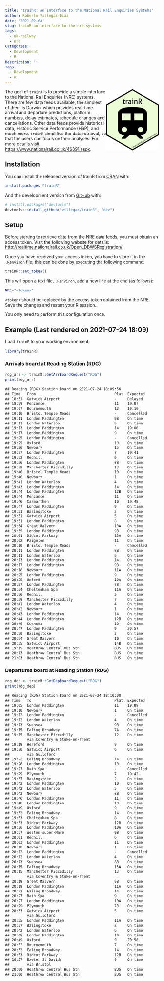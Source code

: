 ```yaml
---
title: 'trainR: An Interface to the National Rail Enquiries Systems'
author: Roberto Villegas-Diaz
date: '2021-02-08'
slug: trainR-an-interface-to-the-nre-systems
tags:
  - uk-railway
  - nre
Categories:
  - Development
  - R
Description: ''
Tags:
  - Development
  - R
---
```


<img src="https://raw.githubusercontent.com/villegar/trainR/main/inst/images/logo.png" alt="logo" align="right" height=200px/>

The goal of `trainR` is to provide a simple interface to the 
National Rail Enquiries (NRE) systems. There are few data feeds 
available, the simplest of them is Darwin, which provides real-time 
arrival and departure predictions, platform numbers, delay estimates, 
schedule changes and cancellations. Other data feeds provide historical 
data, Historic Service Performance (HSP), and much more. `trainR` 
simplifies the data retrieval, so that the users can focus on their 
analyses. For more details visit 
https://www.nationalrail.co.uk/46391.aspx.

## Installation

You can install the released version of trainR from [CRAN](https://CRAN.R-project.org) with:

``` r
install.packages("trainR")
```

And the development version from [GitHub](https://github.com/) with:

``` r
# install.packages("devtools")
devtools::install_github("villegar/trainR", "dev")
```

## Setup
Before starting to retrieve data from the NRE data feeds, you must obtain an access token. 
Visit the following website for details: http://realtime.nationalrail.co.uk/OpenLDBWSRegistration/

Once you have received your access token, you have to store it in the `.Renviron` file; this can be 
done by executing the following command:


```r
trainR::set_token()
```

This will open a text file, `.Renviron`, add a new line at the end (as follows):

```bash
NRE="<token>"
```

`<token>` should be replaced by the access token obtained from the NRE. Save the changes and restart 
your R session.

You only need to perform this configuration once.

## Example (Last rendered on 2021-07-24 18:09)

Load `trainR` to your working environment:

```r
library(trainR)
```

### Arrivals board at Reading Station (RDG)


```r
rdg_arr <- trainR::GetArrBoardRequest("RDG")
print(rdg_arr)
```

```
## Reading (RDG) Station Board on 2021-07-24 18:09:56
## Time   From                                    Plat  Expected
## 18:51  Gatwick Airport                         -     Delayed
## 18:59  Penzance                                11    19:07
## 19:07  Bournemouth                             12    19:10
## 19:10  Bristol Temple Meads                    -     Cancelled
## 19:11  London Paddington                       9B    On time
## 19:11  London Waterloo                         5     On time
## 19:13  London Paddington                       14    19:06
## 19:17  London Paddington                       9     On time
## 19:25  London Paddington                       -     Cancelled
## 19:25  Oxford                                  10    On time
## 19:26  Newbury                                 15    On time
## 19:27  London Paddington                       7     19:41
## 19:32  Redhill                                 6     On time
## 19:36  London Paddington                       8B    On time
## 19:39  Manchester Piccadilly                   13    On time
## 19:40  Bristol Temple Meads                    10    On time
## 19:40  Newbury                                 1     On time
## 19:41  London Waterloo                         4     On time
## 19:43  London Paddington                       14    On time
## 19:44  London Paddington                       12B   On time
## 19:44  Penzance                                11    On time
## 19:46  Carmarthen                              10    19:48
## 19:47  London Paddington                       9     On time
## 19:51  Basingstoke                             2     On time
## 19:51  Gatwick Airport                         5     On time
## 19:51  London Paddington                       8     On time
## 19:54  Great Malvern                           10A   On time
## 19:55  London Paddington                       9B    On time
## 20:01  Didcot Parkway                          15A   On time
## 20:02  Paignton                                11    On time
## 20:10  Bristol Temple Meads                    -     Cancelled
## 20:11  London Paddington                       8B    On time
## 20:11  London Waterloo                         6     On time
## 20:13  London Paddington                       14    On time
## 20:17  London Paddington                       9B    On time
## 20:18  Newbury                                 11A   On time
## 20:25  London Paddington                       9     On time
## 20:25  Oxford                                  10A   On time
## 20:27  London Paddington                       7B    On time
## 20:34  Cheltenham Spa                          11A   On time
## 20:36  Redhill                                 5     On time
## 20:39  Manchester Piccadilly                   7     On time
## 20:41  London Waterloo                         4     On time
## 20:42  Newbury                                 1     On time
## 20:43  London Paddington                       14    On time
## 20:44  London Paddington                       12B   On time
## 20:46  Swansea                                 10    On time
## 20:47  London Paddington                       9     20:57
## 20:50  Basingstoke                             2     On time
## 20:54  Great Malvern                           10    On time
## 20:55  Gatwick Airport                         14B   On time
## 19:19  Heathrow Central Bus Stn                BUS   On time
## 20:13  Heathrow Central Bus Stn                BUS   On time
## 21:03  Heathrow Central Bus Stn                BUS   On time
```

### Departures board at Reading Station (RDG)


```r
rdg_dep <- trainR::GetDepBoardRequest("RDG")
print(rdg_dep)
```

```
## Reading (RDG) Station Board on 2021-07-24 18:10:00
## Time   To                                      Plat  Expected
## 19:05  London Paddington                       11    19:08
## 19:10  Newbury                                 1     On time
## 19:12  London Paddington                       -     Cancelled
## 19:12  London Waterloo                         4     On time
## 19:13  Swansea                                 9B    On time
## 19:15  Ealing Broadway                         7A    On time
## 19:15  Manchester Piccadilly                   12    On time
##        via Coventry & Stoke-on-Trent           
## 19:19  Hereford                                9     On time
## 19:20  Gatwick Airport                         6     On time
##        via Guildford                           
## 19:22  Ealing Broadway                         14    On time
## 19:26  London Paddington                       10    On time
## 19:27  Bath Spa                                -     Cancelled
## 19:29  Plymouth                                7     19:42
## 19:37  Basingstoke                             2     On time
## 19:42  London Paddington                       10    On time
## 19:42  London Waterloo                         5     On time
## 19:42  Newbury                                 8B    On time
## 19:46  London Paddington                       11    On time
## 19:48  London Paddington                       10    On time
## 19:49  Oxford                                  9     On time
## 19:52  Ealing Broadway                         14    On time
## 19:53  Cheltenham Spa                          8     On time
## 19:53  Didcot Parkway                          12B   On time
## 19:56  London Paddington                       10A   On time
## 19:57  Weston-super-Mare                       9B    On time
## 20:01  Redhill                                 6     On time
## 20:03  London Paddington                       11    On time
## 20:10  Newbury                                 1     On time
## 20:12  London Paddington                       -     Cancelled
## 20:12  London Waterloo                         4     On time
## 20:13  Swansea                                 8B    On time
## 20:15  Ealing Broadway                         15A   On time
## 20:15  Manchester Piccadilly                   13    On time
##        via Coventry & Stoke-on-Trent           
## 20:19  Great Malvern                           9B    On time
## 20:19  London Paddington                       11A   On time
## 20:22  Ealing Broadway                         14    On time
## 20:27  Bath Spa                                9     On time
## 20:27  London Paddington                       10A   On time
## 20:29  Plymouth                                7B    On time
## 20:33  Gatwick Airport                         5     On time
##        via Guildford                           
## 20:35  London Paddington                       11A   On time
## 20:37  Basingstoke                             2     On time
## 20:42  London Waterloo                         6     On time
## 20:48  London Paddington                       10    On time
## 20:49  Oxford                                  9     20:58
## 20:52  Bournemouth                             7     On time
## 20:52  Ealing Broadway                         14    On time
## 20:53  Didcot Parkway                          12B   On time
## 20:57  Exeter St Davids                        9     On time
##        via Bristol                             
## 20:00  Heathrow Central Bus Stn                BUS   On time
## 21:00  Heathrow Central Bus Stn                BUS   On time
```
